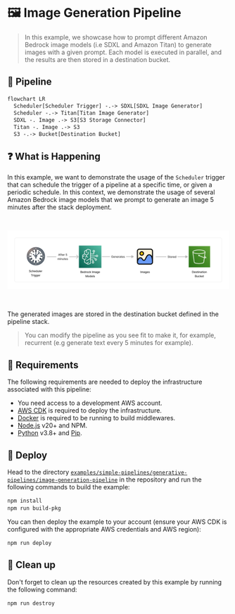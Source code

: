 # 🖼️ Image Generation Pipeline

> In this example, we showcase how to prompt different Amazon Bedrock image models (i.e SDXL and Amazon Titan) to generate images with a given prompt. Each model is executed in parallel, and the results are then stored in a destination bucket.

## :dna: Pipeline

```mermaid
flowchart LR
  Scheduler[Scheduler Trigger] -.-> SDXL[SDXL Image Generator]
  Scheduler -.-> Titan[Titan Image Generator]
  SDXL -. Image .-> S3[S3 Storage Connector]
  Titan -. Image .-> S3
  S3 -.-> Bucket[Destination Bucket]
```

## ❓ What is Happening

In this example, we want to demonstrate the usage of the `Scheduler` trigger that can schedule the trigger of a pipeline at a specific time, or given a periodic schedule. In this context, we demonstrate the usage of several Amazon Bedrock image models that we prompt to generate an image 5 minutes after the stack deployment.

<br />
<p align="center">
  <img width="900" src="assets/pipeline.png">
</p>
<br />

The generated images are stored in the destination bucket defined in the pipeline stack.

> You can modify the pipeline as you see fit to make it, for example, recurrent (e.g generate text every 5 minutes for example).

## 📝 Requirements

The following requirements are needed to deploy the infrastructure associated with this pipeline:

- You need access to a development AWS account.
- [AWS CDK](https://docs.aws.amazon.com/cdk/latest/guide/getting_started.html#getting_started_install) is required to deploy the infrastructure.
- [Docker](https://docs.docker.com/get-docker/) is required to be running to build middlewares.
- [Node.js](https://nodejs.org/en/download/) v20+ and NPM.
- [Python](https://www.python.org/downloads/) v3.8+ and [Pip](https://pip.pypa.io/en/stable/installation/).

## 🚀 Deploy

Head to the directory [`examples/simple-pipelines/generative-pipelines/image-generation-pipeline`](/examples/simple-pipelines/generative-pipelines/image-generation-pipeline) in the repository and run the following commands to build the example:

```bash
npm install
npm run build-pkg
```

You can then deploy the example to your account (ensure your AWS CDK is configured with the appropriate AWS credentials and AWS region):

```bash
npm run deploy
```

## 🧹 Clean up

Don't forget to clean up the resources created by this example by running the following command:

```bash
npm run destroy
```
